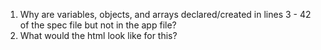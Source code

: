 1. Why are variables, objects, and arrays declared/created in lines 3 - 42 of the spec file but not in the app file?
2. What would the html look like for this?